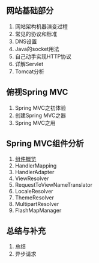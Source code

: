 ## 网站基础部分

1. 网站架构机器演变过程
2. 常见的协议和标准
3. DNS设置
4. Java的socket用法
5. 自己动手实现HTTP协议
6. 详解Servlet
7. Tomcat分析

## 俯视Spring MVC

1. Spring MVC之初体验
2. 创建Spring MVC之器
3. Spring MVC之用

## Spring MVC组件分析

1. [组件概览](131.组件概览.md)
2. HandlerMapping
3. HandlerAdapter
4. ViewResolver
5. RequestToViewNameTranslator
6. LocaleResolver
7. ThemeResolver
8. MultipartResolver
9. FlashMapManager

## 总结与补充

1. 总结
2. 异步请求 
